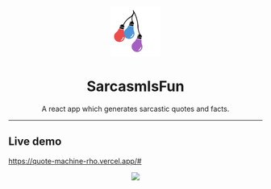 <p align="center"> 
    <img src="public/short-logo.png" width="100" height="100" > 
</p>

<h1 align="center">SarcasmIsFun</h1>
<p align="center"> 
    A react app which generates sarcastic quotes and facts.
</p>

---

## Live demo

https://quote-machine-rho.vercel.app/#


<p align="center"> 
    <img src="https://images-na.ssl-images-amazon.com/images/I/51iOHje9URL.jpg" width="350" > 
</p>
